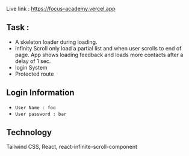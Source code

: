 Live link : https://focus-academy.vercel.app

## Task :

- A skeleton loader during loading.
- infinity Scroll only load a partial list and when user scrolls to end of page. App shows loading feedback and loads more contacts after a delay of 1 sec.
- login System
- Protected route

## Login Information

- `User Name : foo`
- `User password : bar`

## Technology

Tailwind CSS, React, react-infinite-scroll-component
